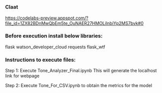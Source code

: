 # 

### Claat

https://codelabs-preview.appspot.com/?file_id=1ZX82BDnMwQbEm5te_OuNAER27HMOLilnbiYp2MS7bvk#0

### Before execution install below libraries:

flask
watson_developer_cloud
requests
flask_wtf

### Instructions to execute files:

Step 1: Execute Tone_Analyzer_Final.ipynb This will generate the localhost link for webpage

Step 2: Execute Tone_For_CSV.ipynb to obtain the metrics for the model


